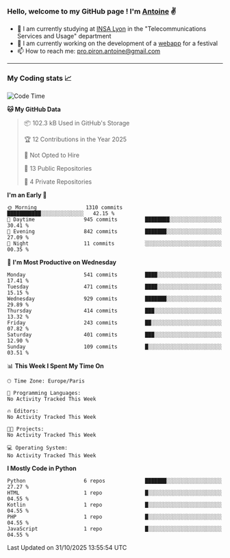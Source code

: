 ### Hello, welcome to my GitHub page ! I'm [Antoine](https://github.com/AntoinePiron) ✌️

- 🌱 I am currently studying at [INSA Lyon](https://www.insa-lyon.fr) in the "Telecommunications Services and Usage" department
- 🔭 I am currently working on the development of a [webapp](https://github.com/24HeuresINSA/Overbookd) for a festival
- 📫 How to reach me: [pro.piron.antoine@gmail.com](mailto:pro.piron.antoine@gmail.com)

---

### My Coding stats 📈
<!--START_SECTION:waka-->
![Code Time](http://img.shields.io/badge/Code%20Time-214%20hrs%209%20mins-blue)

**🐱 My GitHub Data** 

> 📦 102.3 kB Used in GitHub's Storage 
 > 
> 🏆 12 Contributions in the Year 2025
 > 
> 🚫 Not Opted to Hire
 > 
> 📜 13 Public Repositories 
 > 
> 🔑 4 Private Repositories 
 > 
**I'm an Early 🐤** 

```text
🌞 Morning                1310 commits        ███████████░░░░░░░░░░░░░░   42.15 % 
🌆 Daytime                945 commits         ████████░░░░░░░░░░░░░░░░░   30.41 % 
🌃 Evening                842 commits         ███████░░░░░░░░░░░░░░░░░░   27.09 % 
🌙 Night                  11 commits          ░░░░░░░░░░░░░░░░░░░░░░░░░   00.35 % 
```
📅 **I'm Most Productive on Wednesday** 

```text
Monday                   541 commits         ████░░░░░░░░░░░░░░░░░░░░░   17.41 % 
Tuesday                  471 commits         ████░░░░░░░░░░░░░░░░░░░░░   15.15 % 
Wednesday                929 commits         ███████░░░░░░░░░░░░░░░░░░   29.89 % 
Thursday                 414 commits         ███░░░░░░░░░░░░░░░░░░░░░░   13.32 % 
Friday                   243 commits         ██░░░░░░░░░░░░░░░░░░░░░░░   07.82 % 
Saturday                 401 commits         ███░░░░░░░░░░░░░░░░░░░░░░   12.90 % 
Sunday                   109 commits         █░░░░░░░░░░░░░░░░░░░░░░░░   03.51 % 
```


📊 **This Week I Spent My Time On** 

```text
🕑︎ Time Zone: Europe/Paris

💬 Programming Languages: 
No Activity Tracked This Week

🔥 Editors: 
No Activity Tracked This Week

🐱‍💻 Projects: 
No Activity Tracked This Week

💻 Operating System: 
No Activity Tracked This Week
```

**I Mostly Code in Python** 

```text
Python                   6 repos             ███████░░░░░░░░░░░░░░░░░░   27.27 % 
HTML                     1 repo              █░░░░░░░░░░░░░░░░░░░░░░░░   04.55 % 
Kotlin                   1 repo              █░░░░░░░░░░░░░░░░░░░░░░░░   04.55 % 
PHP                      1 repo              █░░░░░░░░░░░░░░░░░░░░░░░░   04.55 % 
JavaScript               1 repo              █░░░░░░░░░░░░░░░░░░░░░░░░   04.55 % 
```




 Last Updated on 31/10/2025 13:55:54 UTC
<!--END_SECTION:waka-->
